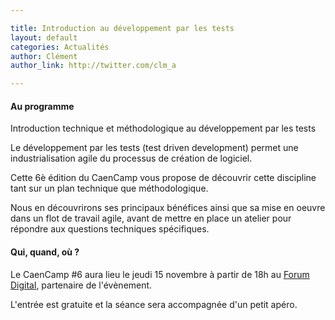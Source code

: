 ```yaml
---

title: Introduction au développement par les tests
layout: default
categories: Actualités
author: Clément
author_link: http://twitter.com/clm_a

---
```


#### Au programme


Introduction technique et méthodologique au développement par les tests

Le développement par les tests (test driven development) permet une industrialisation agile du processus de création de logiciel.

Cette 6è édition du CaenCamp vous propose de découvrir cette discipline tant sur un plan technique que méthodologique.

Nous en découvrirons ses principaux bénéfices ainsi que sa mise en oeuvre dans un flot de travail agile, avant de mettre en place un atelier pour répondre aux questions techniques spécifiques.

#### Qui, quand, où ?


Le CaenCamp #6 aura lieu le jeudi 15 novembre à partir de 18h au [Forum Digital](http://www.forum-digital.fr), partenaire de l'évènement.

L'entrée est gratuite et la séance sera accompagnée d'un petit apéro.
